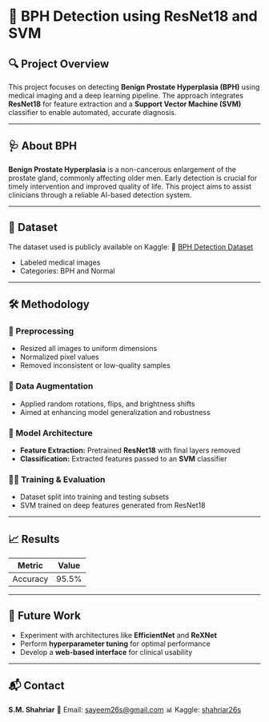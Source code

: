 
# 🧬 BPH Detection using ResNet18 and SVM

## 🔍 Project Overview

This project focuses on detecting **Benign Prostate Hyperplasia (BPH)** using medical imaging and a deep learning pipeline. The approach integrates **ResNet18** for feature extraction and a **Support Vector Machine (SVM)** classifier to enable automated, accurate diagnosis.

---

## 🩺 About BPH

**Benign Prostate Hyperplasia** is a non-cancerous enlargement of the prostate gland, commonly affecting older men. Early detection is crucial for timely intervention and improved quality of life. This project aims to assist clinicians through a reliable AI-based detection system.

---

## 📂 Dataset

The dataset used is publicly available on Kaggle:
🔗 [BPH Detection Dataset](https://www.kaggle.com/datasets/shahriar26s/benign-prostate-hyperplasiabph-detection)

* Labeled medical images
* Categories: BPH and Normal

---

## 🛠️ Methodology

### 🔧 Preprocessing

* Resized all images to uniform dimensions
* Normalized pixel values
* Removed inconsistent or low-quality samples

### 🔄 Data Augmentation

* Applied random rotations, flips, and brightness shifts
* Aimed at enhancing model generalization and robustness

### 🧠 Model Architecture

* **Feature Extraction:** Pretrained **ResNet18** with final layers removed
* **Classification:** Extracted features passed to an **SVM** classifier

### 🏋️‍♂️ Training & Evaluation

* Dataset split into training and testing subsets
* SVM trained on deep features generated from ResNet18

---

## 📈 Results

| Metric   | Value |
| -------- | ----- |
| Accuracy | 95.5%   |

---

## 🚀 Future Work

* Experiment with architectures like **EfficientNet** and **ReXNet**
* Perform **hyperparameter tuning** for optimal performance
* Develop a **web-based interface** for clinical usability

---

## 📬 Contact

**S.M. Shahriar**
📧 Email: [sayeem26s@gmail.com](mailto:sayeem26s@gmail.com)
📊 Kaggle: [shahriar26s](https://www.kaggle.com/shahriar26s)
